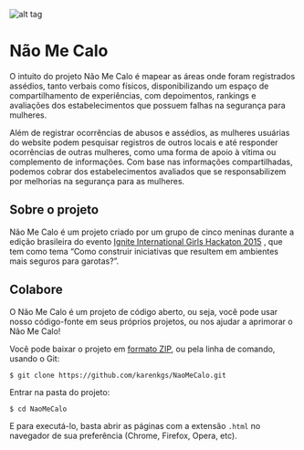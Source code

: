 ![alt tag](http://i.imgur.com/yEJOsKH.png?1)

# Não Me Calo

O intuito do projeto Não Me Calo é mapear as áreas onde foram registrados assédios, tanto verbais como físicos, disponibilizando um espaço de compartilhamento de experiências, com depoimentos, rankings e avaliações dos estabelecimentos que possuem falhas na segurança para mulheres.

Além de registrar ocorrências de abusos e assédios, as mulheres usuárias do website podem pesquisar registros de outros locais e até responder ocorrências de outras mulheres, como uma forma de apoio à vítima ou complemento de informações.
Com base nas informações compartilhadas, podemos cobrar dos estabelecimentos avaliados que se responsabilizem por melhorias na segurança para as mulheres.

## Sobre o projeto

Não Me Calo é um projeto criado por um grupo de cinco meninas durante a edição brasileira do evento [Ignite International Girls Hackaton 2015](http://ignite.globalfundforwomen.org/) , que tem como tema “Como construir iniciativas que resultem em ambientes mais seguros para garotas?”.

## Colabore

O Não Me Calo é um projeto de código aberto, ou seja, você pode usar nosso código-fonte em seus próprios projetos, ou nos ajudar a aprimorar o Não Me Calo! 

Você pode baixar o projeto em [formato ZIP](https://github.com/karenkgs/NaoMeCalo/archive/master.zip), ou pela linha de comando, usando o Git: 

    $ git clone https://github.com/karenkgs/NaoMeCalo.git

Entrar na pasta do projeto:

    $ cd NaoMeCalo
    
E para executá-lo, basta abrir as páginas com a extensão `.html` no navegador de sua preferência (Chrome, Firefox, Opera, etc).
